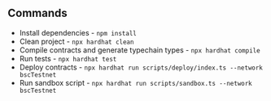 ## Commands

- Install dependencies - `npm install`
- Clean project - `npx hardhat clean`
- Compile contracts and generate typechain types - `npx hardhat compile`
- Run tests - `npx hardhat test`
- Deploy contracts - `npx hardhat run scripts/deploy/index.ts --network bscTestnet`
- Run sandbox script - `npx hardhat run scripts/sandbox.ts --network bscTestnet`
